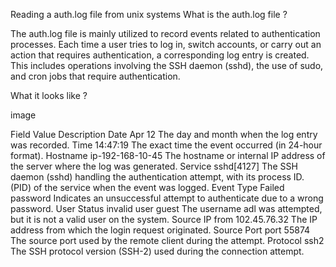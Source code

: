Reading a auth.log file from unix systems
What is the auth.log file ?

The auth.log file is mainly utilized to record events related to authentication processes. Each time a user tries to log in, switch accounts, or carry out an action that requires authentication, a corresponding log entry is created. This includes operations involving the SSH daemon (sshd), the use of sudo, and cron jobs that require authentication.

What it looks like ?

image

Field	Value	Description
Date	Apr 12	The day and month when the log entry was recorded.
Time	14:47:19	The exact time the event occurred (in 24-hour format).
Hostname	ip-192-168-10-45	The hostname or internal IP address of the server where the log was generated.
Service	sshd[4127]	The SSH daemon (sshd) handling the authentication attempt, with its process ID. (PID) of the service when the event was logged.
Event Type	Failed password	Indicates an unsuccessful attempt to authenticate due to a wrong password.
User Status	invalid user guest	The username adl was attempted, but it is not a valid user on the system.
Source IP	from 102.45.76.32	The IP address from which the login request originated.
Source Port	port 55874	The source port used by the remote client during the attempt.
Protocol	ssh2	The SSH protocol version (SSH-2) used during the connection attempt.
